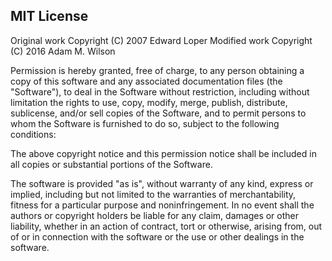 MIT License
-------
Original work  Copyright (C) 2007 Edward Loper
Modified work  Copyright (C) 2016 Adam M. Wilson

Permission is hereby granted, free of charge, to any person obtaining
a copy of this software and any associated documentation files (the
"Software"), to deal in the Software without restriction, including
without limitation the rights to use, copy, modify, merge, publish,
distribute, sublicense, and/or sell copies of the Software, and to
permit persons to whom the Software is furnished to do so, subject to
the following conditions:

The above copyright notice and this permission notice shall be included
in all copies or substantial portions of the Software.

The software is provided "as is", without warranty of any kind, express
or implied, including but not limited to the warranties of
merchantability, fitness for a particular purpose and noninfringement.
In no event shall the authors or copyright holders be liable for any
claim, damages or other liability, whether in an action of contract, tort
or otherwise, arising from, out of or in connection with the software or
the use or other dealings in the software.
